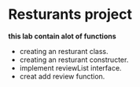 
# Resturants project

**this lab contain alot of functions**

- creating an resturant class.
- creating an resturant constructer.
- implement reviewList interface.
- creat add review function.